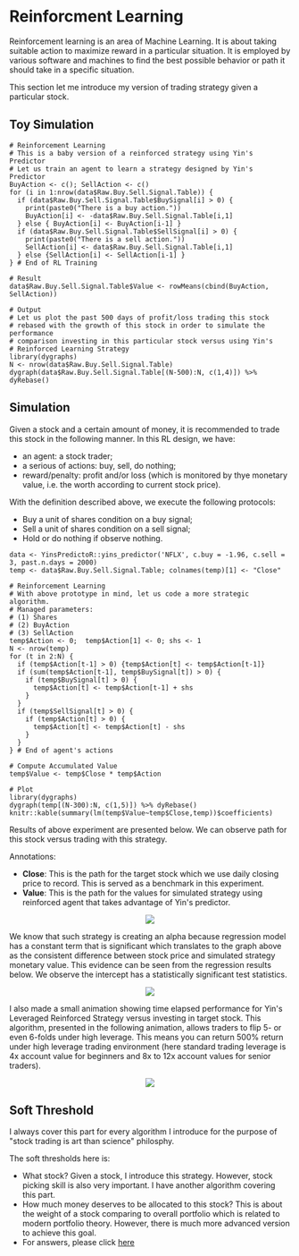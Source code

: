 # Reinforcment Learning

Reinforcement learning is an area of Machine Learning. It is about taking suitable action to maximize reward in a particular situation. It is employed by various software and machines to find the best possible behavior or path it should take in a specific situation.

This section let me introduce my version of trading strategy given a particular stock.

## Toy Simulation

```
# Reinforcement Learning
# This is a baby version of a reinforced strategy using Yin's Predictor
# Let us train an agent to learn a strategy designed by Yin's Predictor
BuyAction <- c(); SellAction <- c()
for (i in 1:nrow(data$Raw.Buy.Sell.Signal.Table)) {
  if (data$Raw.Buy.Sell.Signal.Table$BuySignal[i] > 0) {
    print(paste0("There is a buy action."))
    BuyAction[i] <- -data$Raw.Buy.Sell.Signal.Table[i,1]
  } else { BuyAction[i] <- BuyAction[i-1] }
  if (data$Raw.Buy.Sell.Signal.Table$SellSignal[i] > 0) {
    print(paste0("There is a sell action."))
    SellAction[i] <- data$Raw.Buy.Sell.Signal.Table[i,1]
  } else {SellAction[i] <- SellAction[i-1] }
} # End of RL Training

# Result
data$Raw.Buy.Sell.Signal.Table$Value <- rowMeans(cbind(BuyAction, SellAction))

# Output
# Let us plot the past 500 days of profit/loss trading this stock
# rebased with the growth of this stock in order to simulate the performance
# comparison investing in this particular stock versus using Yin's 
# Reinforced Learning Strategy
library(dygraphs)
N <- nrow(data$Raw.Buy.Sell.Signal.Table)
dygraph(data$Raw.Buy.Sell.Signal.Table[(N-500):N, c(1,4)]) %>% dyRebase()
```

## Simulation

Given a stock and a certain amount of money, it is recommended to trade this stock in the following manner. In this RL design, we have:
- an agent: a stock trader;
- a serious of actions: buy, sell, do nothing;
- reward/penalty: profit and/or loss (which is monitored by thye monetary value, i.e. the worth according to current stock price).

With the definition described above, we execute the following protocols:
- Buy a unit of shares condition on a buy signal;
- Sell a unit of shares condition on a sell signal;
- Hold or do nothing if observe nothing. 

```
data <- YinsPredictoR::yins_predictor('NFLX', c.buy = -1.96, c.sell = 3, past.n.days = 2000)
temp <- data$Raw.Buy.Sell.Signal.Table; colnames(temp)[1] <- "Close"

# Reinforcement Learning
# With above prototype in mind, let us code a more strategic algorithm.
# Managed parameters:
# (1) Shares
# (2) BuyAction
# (3) SellAction
temp$Action <- 0;  temp$Action[1] <- 0; shs <- 1
N <- nrow(temp)
for (t in 2:N) {
  if (temp$Action[t-1] > 0) {temp$Action[t] <- temp$Action[t-1]}
  if (sum(temp$Action[t-1], temp$BuySignal[t]) > 0) {
    if (temp$BuySignal[t] > 0) {
      temp$Action[t] <- temp$Action[t-1] + shs
    }
  }
  if (temp$SellSignal[t] > 0) {
    if (temp$Action[t] > 0) {
      temp$Action[t] <- temp$Action[t] - shs
    }
  }
} # End of agent's actions

# Compute Accumulated Value
temp$Value <- temp$Close * temp$Action

# Plot
library(dygraphs)
dygraph(temp[(N-300):N, c(1,5)]) %>% dyRebase()
knitr::kable(summary(lm(temp$Value~temp$Close,temp))$coefficients)
```
Results of above experiment are presented below. We can observe path for this stock versus trading with this strategy. 

Annotations:
- **Close**: This is the path for the target stock which we use daily closing price to record. This is served as a benchmark in this experiment.
- **Value**: This is the path for the values for simulated strategy using reinforced agent that takes advantage of Yin's predictor. 

<p align="center">
  <img src="https://github.com/yiqiao-yin/YinsPredictor3_0/blob/master/Reinforcement%20Learning/RL-Trial-2019-3-4-Screenshot-2.PNG">
</p>

We know that such strategy is creating an alpha because regression model has a constant term that is significant which translates to the graph above as the consistent difference between stock price and simulated strategy monetary value. This evidence can be seen from the regression results below. We observe the intercept has a statistically significant test statistics. 

<p align="center">
  <img src="https://github.com/yiqiao-yin/YinsPredictor3_0/blob/master/Reinforcement%20Learning/RL-Trial-2019-3-4-Screenshot-1.PNG">
</p>

I also made a small animation showing time elapsed performance for Yin's Leveraged Reinforced Strategy versus investing in target stock. This algorithm, presented in the following animation, allows traders to flip 5- or even 6-folds under high leverage. This means you can return 500% return under high leverage trading environment (here standard trading leverage is 4x account value for beginners and 8x to 12x account values for senior traders).

<p align="center">
  <img src="https://github.com/yiqiao-yin/YinsPredictor3_0/blob/master/Reinforcement%20Learning/2019-3-6-RL.gif">
</p>

## Soft Threshold

I always cover this part for every algorithm I introduce for the purpose of "stock trading is art than science" philosphy. 

The soft thresholds here is:
- What stock? Given a stock, I introduce this strategy. However, stock picking skill is also very important. I have another algorithm covering this part. 
- How much money deserves to be allocated to this stock? This is about the weight of a stock comparing to overall portfolio which is related to modern portfolio theory. However, there is much more advanced version to achieve this goal. 
- For answers, please click [here](https://yiqiaoyin.files.wordpress.com/2018/12/rubust-portfolio-by-influence-measure-yiqiao-yin-2018.pdf)
